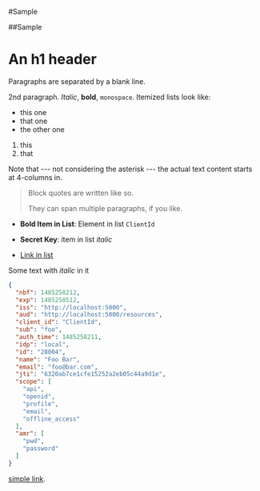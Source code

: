 #Sample

##Sample

An h1 header
============

Paragraphs are separated by a blank line.

2nd paragraph. *Italic*, **bold**, `monospace`. Itemized lists
look like:

* this one
* that one
* the other one

1. this
2. that

Note that --- not considering the asterisk --- the actual text
content starts at 4-columns in.

> Block quotes are
> written like so.
>
> They can span multiple paragraphs,
> if you like.

* **Bold Item in List**: Element in list `ClientId`

* **Secret Key**: item in list *italic*

* [Link in list](/aspnetcore)

Some text with _italic_ in it

```json
{
  "nbf": 1485258212,
  "exp": 1485258512,
  "iss": "http://localhost:5000",
  "aud": "http://localhost:5000/resources",
  "client_id": "ClientId",
  "sub": "foo",
  "auth_time": 1485258211,
  "idp": "local",
  "id": "28004",
  "name": "Foo Bar",
  "email": "foo@bar.com",
  "jti": "6320ab7ce1cfe15252a2eb05c44a9d1e",
  "scope": [
    "api",
    "openid",
    "profile",
    "email",
    "offline_access"
  ],
  "amr": [
    "pwd",
    "password"
  ]
}
```

[simple link](some-link).
